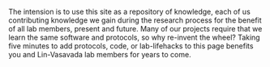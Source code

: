 The intension is to use this site as a repository of knowledge, each of us contributing knowledge we gain during the research process for the benefit of all lab members, present and future. Many of our projects require that we learn the same software and protocols, so why re-invent the wheel? Taking five minutes to add protocols, code, or lab-lifehacks to this page benefits you and Lin-Vasavada lab members for years to come.
